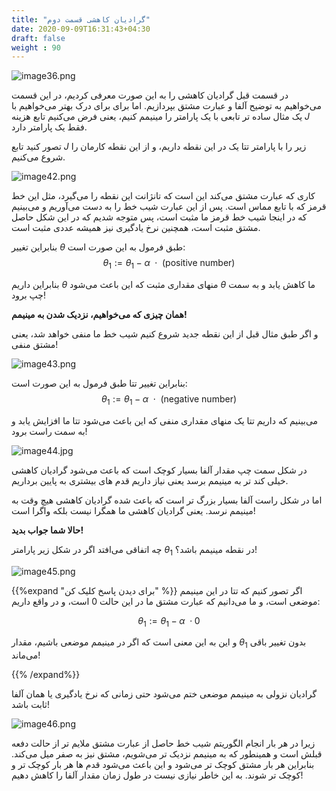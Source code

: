 ```yaml
---
title: "گرادیان کاهشی قسمت دوم"
date: 2020-09-09T16:31:43+04:30
draft: false
weight : 90
---
```


![image36.png](../images/image36.png?width=30pc)

در قسمت قبل گرادیان کاهشی را به این صورت معرفی
کردیم، در این قسمت می‌خواهیم به توضیح آلفا و 
عبارت مشتق بپردازیم.
اما برای برای درک بهتر می‌خواهیم با یک مثال ساده تر 
تابعی با یک پارامتر را مینیمم کنیم،  یعنی فرض
می‌کنیم تابع هزینه $J$ فقط یک پارامتر دارد.

تصور کنید تابع $J$ زیر 
را با پارامتر تتا یک در این
نقطه داریم، و از این نقطه
کارمان را شروع می‌کنیم.

![image42.png](../images/image42.png?width=15pc)

کاری که عبارت مشتق می‌کند این است که تانژانت این
نقطه را می‌گیرد، مثل این خط قرمز که با تابع مماس
است.
پس از این عبارت شیب خط را به دست می‌آوریم و 
می‌بینیم که در اینجا شیب خط قرمز ما مثبت است،
پس متوجه شدیم که در
این شکل حاصل مشتق
مثبت است، همچنین
نرخ یادگیری نیز همیشه
عددی مثبت است.

بنابراین تغییر $\theta$ طبق فرمول به این صورت است:
$$ \theta_1 := \theta_1 - \alpha \text{ } \cdot \text{ (positive number)} $$

بنابراین داریم $\theta$ منهای مقداری مثبت که این
باعث می‌شود $\theta$ ما کاهش یابد و به سمت چپ برود!

**همان چیزی که می‌خواهیم، نزدیک شدن به مینیمم!**

و اگر طبق مثال قبل از این 
نقطه جدید شروع کنیم
شیب خط ما منفی خواهد
شد، یعنی مشتق منفی!

![image43.png](../images/image43.png?width=15pc)

بنابراین تغییر تتا طبق فرمول به این صورت است:
$$ \theta_1 := \theta_1 - \alpha \text{ } \cdot \text{ (negative number)} $$

می‌بینیم که داریم تتا یک منهای مقداری منفی که این
باعث می‌شود تتا ما افزایش یابد و به سمت راست برود!

![image44.jpg](../images/image44.jpg?width=30pc)

در شکل سمت چپ مقدار آلفا بسیار کوچک است که
باعث می‌شود گرادیان کاهشی خیلی کند تر به مینیمم
برسد یعنی نیاز داریم قدم های بیشتری به پایین برداریم.

اما در شکل راست آلفا بسیار بزرگ تر است که باعث 
شده گرادیان کاهشی هیچ وقت به مینیمم نرسد.
یعنی گرادیان کاهشی ما همگرا نیست بلکه واگرا است!

**حالا شما جواب بدید!**

چه اتفاقی می‌افتد اگر در شکل زیر پارامتر $\theta_1$ در نقطه 
مینیمم باشد؟!

![image45.png](../images/image45.png?width=20pc)


{{%expand "برای دیدن پاسخ کلیک کن" %}}
اگر تصور کنیم که تتا در این مینیمم موضعی است، و ما می‌دانیم که عبارت مشتق ما در این حالت 0 است، و در واقع داریم:

$$ \theta_1 := \theta_1 - \alpha \text{ } \cdot 0$$

و این به این معنی است که اگر در مینیمم موضعی باشیم، مقدار
$\theta_1$ بدون تغییر باقی می‌ماند!

{{% /expand%}}

گرادیان نزولی به مینیمم
موضعی ختم می‌شود حتی 
زمانی که نرخ یادگیری یا
همان آلفا ثابت باشد!

![image46.png](../images/image46.png?width=20pc)

زیرا در هر بار انجام الگوریتم شیب خط حاصل از عبارت
مشتق ملایم تر از حالت دفعه قبلش است و همینطور
که به مینیمم نزدیک تر می‌شویم، مشتق نیز به صفر
میل می‌کند.
بنابراین هر بار مشتق کوچک تر می‌شود و این باعث
می‌شود قدم ها هر بار کوچک تر و کوچک تر شوند.
به این خاطر نیازی نیست در طول زمان مقدار آلفا را
کاهش دهیم!
